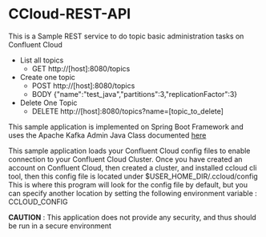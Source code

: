 # CCloud-REST-API

This is a Sample REST service to do topic basic administration tasks on Confluent Cloud
* List all topics
  * GET http://[host]:8080/topics
* Create one topic
  * POST http://[host]:8080/topics
  * BODY {"name":"test_java","partitions":3,"replicationFactor":3}
* Delete One Topic
  * DELETE http://[host]:8080/topics?name=[topic_to_delete]

This sample application is implemented on Spring Boot Framework and uses the Apache Kafka Admin Java Class documented [here](https://kafka.apache.org/20/javadoc/index.html?org/apache/kafka/clients/admin/AdminClient.html)
 
This sample application loads your Confluent Cloud config files to enable connection to your Confluent Cloud Cluster.
Once you have created an account on Confluent Cloud, then created a cluster, and installed ccloud cli tool, then this config file is located under $USER_HOME_DIR/.ccloud/config
This is where this program will look for the config file by default, but you can specify another location by setting the following environment variable : CCLOUD_CONFIG

**CAUTION** : This application does not provide any security, and thus should be run in a secure environment 
